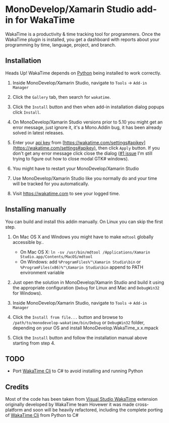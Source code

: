 MonoDevelop/Xamarin Studio add-in for WakaTime
==============================================

WakaTime is a productivity & time tracking tool for programmers. Once the WakaTime plugin is installed, you get a dashboard with reports about your programming by time, language, project, and branch.

Installation
------------

Heads Up! WakaTime depends on [Python](http://www.python.org/getit/) being installed to work correctly.

1. Inside MonoDevelop/Xamarin Studio, navigate to `Tools` -> `Add-in Manager`

2. Click the `Gallery` tab, then search for `wakatime`.

3. Click the `Install` button and then when add-in installation dialog popups click `Install`.

4. On MonoDevelop/Xamarin Studio versions prior to 5.10 you might get an error message, just ignore it, it's a Mono.Addin bug, it has been already solved in latest releases.

5. Enter your [api key](https://wakatime.com/settings#apikey) from [https://wakatime.com/settings#apikey](https://wakatime.com/settings#apikey), then click `Apply` button. If you don't get any error message click close the dialog ([#1 issue](https://github.com/salaros/monodevelop-wakatime/issues/1) I'm still trying to figure out how to close modal GTK# windows).

6. You might have to restart your MonoDevelop/Xamarin Studio

7. Use MonoDevelop/Xamarin Studio like you normally do and your time will be tracked for you automatically.

8. Visit https://wakatime.com to see your logged time.

Installing manually
------------
You can build and install this addin manually. On Linux you can skip the first step.

1. On Mac OS X and Windows you might have to make `mdtool` globally accessible by..
    * On Mac OS X: `ln -sv /usr/bin/mdtool /Applications/Xamarin Studio.app/Contents/MacOS/mdtool`
    * On Windows: add `%ProgramFiles%"\Xamarin Studio\bin` or `%ProgramFiles(x86)%"\Xamarin Studio\bin` append to PATH environment variable

2. Just open the solution in MonoDevelop/Xamarin Studio and build it using the appropriate configuration (`Debug` for Linux and Mac and `DebugWin32` for Windows).
 
3. Inside MonoDevelop/Xamarin Studio, navigate to `Tools` -> `Add-in Manager`

4. Click the `Install from file...` button and browse to `/path/to/monodevelop-wakatime/bin/Debug` or `DebugWin32` folder, depending on your OS and install MonoDevelop.WakaTime_x.x.mpack

5. Click the `Install` button and follow the installation manual above starting from step 4.

TODO
-------

 * Port [WakaTime Cli](https://github.com/wakatime/wakatime) to C# to avoid installing and running Python

Credits
-------

Most of the code has been taken from [Visual Studio WakaTime](https://github.com/wakatime/visualstudio-wakatime) extension originally developed by WakaTime team
Hovewer it was made cross-platform and soon will be heavily refactored, including the complete porting of [WakaTime Cli](https://github.com/wakatime/wakatime) from Python to C#

